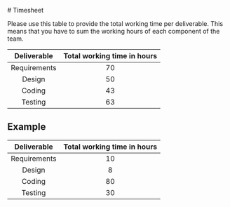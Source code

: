 ﻿﻿﻿﻿﻿﻿# TimesheetPlease use this table to provide the total working time per deliverable. This means that you have to sum the working hours of each component of the team.| Deliverable | Total working time in hours ||:-----------:|:------------------:||Requirements|70 ||Design |50 ||Coding |43 ||Testing | 63 |## Example| Deliverable | Total working time in hours ||:-----------:|:------------------:||Requirements| 10 ||Design | 8 ||Coding | 80 ||Testing | 30 |
